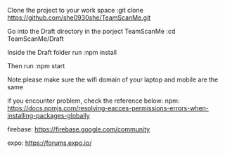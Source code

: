 Clone the project to your work space
:git clone https://github.com/she0930she/TeamScanMe.git

Go into the Draft directory in the porject TeamScanMe
:cd TeamScanMe/Draft

Inside the Draft folder run
:npm install

Then run
:npm start

Note:please make sure the wifi domain of your laptop and mobile are the same

if you encounter problem, check the reference below:
npm: https://docs.npmjs.com/resolving-eacces-permissions-errors-when-installing-packages-globally

firebase: https://firebase.google.com/community

expo: https://forums.expo.io/
